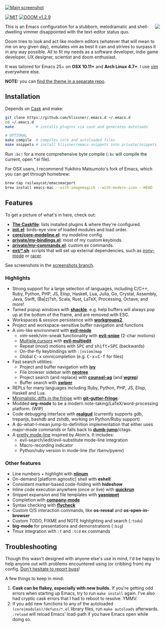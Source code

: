[![Main screenshot](https://raw.githubusercontent.com/hlissner/.emacs.d/screenshots/main.png?raw=true)][sc]

[![MIT](https://img.shields.io/badge/license-MIT-green.svg)](./LICENSE)
[![DOOM v1.2.9](https://img.shields.io/badge/DOOM-v1.2.9-blue.svg)](./init.el)

<a href="http://ultravioletbat.deviantart.com/art/Yay-Evil-111710573">
  <img src="https://raw.githubusercontent.com/hlissner/.emacs.d/screenshots/cacochan.png" align="right" />
</a>

This is an Emacs configuration for a stubborn, melodramatic and
shell-dwelling vimmer disappointed with the text-editor status quo.

Doom tries to look and act like modern editors (whatever that will
mean to me on any given day), emulates vim as best it can and strives
to surpass it in any way possible. All to fit my needs as a software
developer, indie game developer, UX designer, scientist and doom
enthusiast.

It was tailored for Emacs 25+ on **OSX 10.11+** and
**Arch Linux 4.7+**. I use [vim] everywhere else.

**NOTE:** you can [find the theme in a separate repo][doom-theme].

## Installation

Depends on [Cask] and make:

```bash
git clone https://github.com/hlissner/.emacs.d ~/.emacs.d
cd ~/.emacs.d
make          # installs plugins via cask and generates autoloads

# OPTIONAL
make compile  # compiles core and autoloaded files
make snippets # install hlissner/emacs-snippets into private/snippets
```

Run `:bc!` for a more comprehensive byte compile (`:bc` will compile
the current, open *.el file).

For OSX users, I recommend Yukihiro Matsumoto's fork of Emacs, which
you can get through homebrew:

```bash
brew tap railwaycat/emacsmacport
brew install emacs-mac --with-imagemagick --with-modern-icon --HEAD
```

## Features

To get a picture of what's in here, check out:

* **[The Caskfile](Cask)**: lists installed plugins & where they're
  configured.
* **[init.el](init.el)**: birds-eye view of loaded modules and load
  order.
* **[core/core-modeline.el](core/core-modeline.el)**: my modeline
  config.
* **[private/my-bindings.el](private/my-bindings.el)**: most of my
  custom keybinds.
* **[private/my-commands.el](private/my-commands.el)**: custom ex
  commands.
* **[ext/*.sh](ext/)**: scripts that will set up external
  dependencies, such as [irony-mode] or [racer].

See screenshots in the [screenshots branch][sc].

### Highlights

* Strong support for a large selection of languages, including C/C++,
  Ruby, Python, PHP, JS, Elisp, Haskell, Lua, Julia, Go, Crystal,
  Assembly, Java, Swift, (Ba|z)?sh, Scala, Rust, LaTeX, Processing,
  Octave, and more!
* Tamed popup windows with **[shackle]**. e.g. help buffers will
  always pop up at the bottom of the frame, and are removed with ESC.
* Workspaces & session persistence with **[workgroups2]**.
* Project and workspace-sensitive buffer navigation and functions
* A vim-like environment with **[evil-mode]**
  * vim-seek/vim-sneak functionality with **[evil-snipe]** (2-char
    motions)
  * [Multiple cursors][sc-multiedit] with **[evil-multiedit]**
  * Repeat (most) motions with <kbd>SPC</kbd> and
    <kbd>shift</kbd>+<kbd>SPC</kbd> (backwards)
  * On-the-fly keybindings with `:[nviom]map`
  * Global <kbd>C-x</kbd> omnicompletion (e.g.
    <kbd>C-x</kbd>+<kbd>C-f</kbd> for files)
* Fast search utilities:
  * Project and buffer navigation with **[ivy]**
  * File browser sidebar with **[neotree]**
  * Project search (and replace) with **[counsel-ag]** (and
    **[wgrep]**)
  * Buffer search with **[swiper]**
* REPLs for many languages including Ruby, Python, PHP, JS, Elisp,
  Haskell and Lua.
* [Minimalistic diffs in the fringe][sc-diffs] with **[git-gutter-fringe]**.
* Modded **org-mode** to be a modern note-taking/LaTeX/word-processing
  platform. (WIP)
* Code debugging interface with **[realgud]** (currently supports gdb,
  trepanjs, bashdb and zshdb, working on Python/Ruby support)
* A do-what-I-mean jump-to-definition implementation that either uses
  major-mode commands or falls back to **[dumb-jump]**/ctags.
* A [pretty mode-line](core/core-modeline.el) inspired by Atom's. It
  includes:
  * evil-search/iedit/evil-substitute mode-line integration
  * Macro-recording indicator
  * Python/ruby version in mode-line (for rbenv/pyenv)


### Other features

* Line numbers + highlight with **[nlinum]**
* On-demand [platform agnostic] shell with **eshell**
* Consistent marker-based code-folding with **hideshow**
* Inline code execution anywhere (once or live) with **[quickrun]**
* Snippet expansion and file templates with **[yasnippet]**
* Completion with **[company-mode]**
* Syntax checking with **[flycheck]**
* Custom O/S interaction commands, like **os-reveal** and
  **os-open-in-browser**
* Custom TODO, FIXME and NOTE highlighting and search (`:todo`)
* **big-mode** for presentations and demonstrations (`:big`)
* Tmux integration with `:t` and `:tcd` ex commands


## Troubleshooting

Though this wasn't designed with anyone else's use in mind, I'd be
happy to help anyone out with problems encountered using (or cribbing
from) my config. [Don't hesitate to report bugs](https://github.com/hlissner/.emacs.d/issues/new)!

A few things to keep in mind:

1. **Cask can be flakey, especially with new builds.** If you're
   getting odd errors when starting up Emacs, try to run `make
   install` again. I've also had cryptic cask errors that I had to
   reboot to resolve. YMMV.
2. If you add new functions to any of the autoloaded
   `(core|modules)/defuns/*.el` library files, run `make autoloads`
   afterwards. `:reload` will reload Emacs' load-path if you have
   Emacs open while doing so.


[yay-evil]: http://ultravioletbat.deviantart.com/art/Yay-Evil-111710573
[Cask]: https://github.com/cask/cask
[Homebrew]: http://brew.sh

[auto-yasnippet]: https://melpa.org/#/auto-yasnippet
[company-mode]: https://melpa.org/#/company
[counsel-ag]: https://melpa.org/#/counsel
[dumb-jump]: https://melpa.org/#/dumb-jump
[evil-mode]: https://melpa.org/#/evil
[evil-multiedit]: https://melpa.org/#/evil-multiedit
[evil-snipe]: https://melpa.org/#/evil-snipe
[flycheck]: https://melpa.org/#/flycheck
[git-gutter-fringe]: https://melpa.org/#/git-gutter-fringe
[irony-mode]: https://github.com/Sarcasm/irony-mode
[ivy]: https://melpa.org/#/ivy
[neotree]: https://melpa.org/#/neotree
[nlinum]: http://elpa.gnu.org/packages/nlinum.html
[quickrun]: https://melpa.org/#/quickrun
[racer]: https://github.com/phildawes/racer
[realgud]: https://melpa.org/#/realgud
[repl-toggle]: https://melpa.org/#/repl-toggle
[shackle]: https://melpa.org/#/shackle
[swiper]: https://melpa.org/#/swiper
[wgrep]: https://melpa.org/#/wgrep
[workgroups2]: https://melpa.org/#/workgroups2
[yasnippet]: https://melpa.org/#/yasnippet

[sc]: https://github.com/hlissner/.emacs.d/tree/screenshots
[sc-diffs]: https://github.com/hlissner/.emacs.d/blob/screenshots/git-gutter.png?raw=true
[sc-multiedit]: https://raw.githubusercontent.com/hlissner/evil-multiedit/screenshots/main.gif?raw=true
[vim]: https://github.com/hlissner/.vim
[doom-theme]: https://github.com/hlissner/emacs-doom-theme
